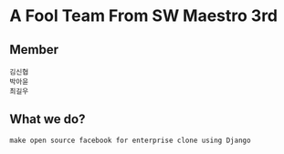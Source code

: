 # A Fool Team From SW Maestro 3rd
## Member
	김신협
	박아윤
	최길우
## What we do?
	make open source facebook for enterprise clone using Django